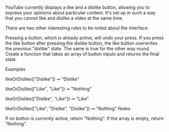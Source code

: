 YouTube currently displays a like and a dislike button, allowing you to express your opinions about particular content. It's set up in such a way that you cannot like and dislike a video at the same time.

There are two other interesting rules to be noted about the interface:

Pressing a button, which is already active, will undo your press.
If you press the like button after pressing the dislike button, the like button overwrites the previous "dislike" state. The same is true for the other way round.
Create a function that takes an array of button inputs and returns the final state.

Examples

likeOrDislike(["Dislike"]) ➞ "Dislike"

likeOrDislike(["Like", "Like"]) ➞ "Nothing"

likeOrDislike(["Dislike", "Like"]) ➞ "Like"

likeOrDislike(["Like", "Dislike", "Dislike"]) ➞ "Nothing"
Notes

If no button is currently active, return "Nothing".
If the array is empty, return "Nothing".
